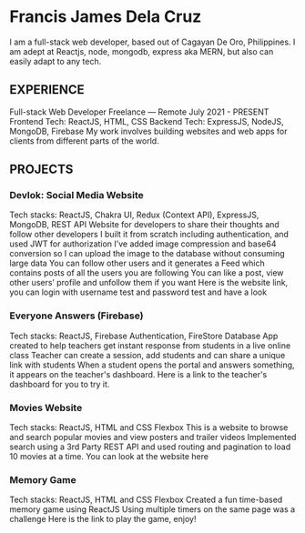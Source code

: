 # Francis James Dela Cruz
I am a full-stack web developer, based out of Cagayan De Oro, Philippines. I am adept at Reactjs, node, mongodb, express aka MERN, but also can easily adapt to any tech.

## EXPERIENCE
Full-stack Web Developer 
Freelance — Remote
July 2021 - PRESENT
Frontend Tech: ReactJS, HTML, CSS
Backend Tech: ExpressJS, NodeJS, MongoDB, Firebase
My work involves building websites and web apps for clients from different parts of the world.

## PROJECTS

### Devlok: Social Media Website 
  Tech stacks: ReactJS, Chakra UI, Redux (Context API), ExpressJS, MongoDB, REST API 
  Website for developers to share their thoughts and follow other developers
  I built it from scratch including authentication, and used JWT for authorization 
  I’ve added image compression and base64 conversion so I can upload the image to the database without consuming large data
  You can follow other users and it generates a Feed which contains posts of all the users you are following
  You can like a post, view other users’ profile and unfollow them if you want
  Here is the website link, you can login with username test and password test and have a look
  
### Everyone Answers (Firebase) 
  Tech stacks: ReactJS, Firebase Authentication, FireStore Database
  App created to help teachers get instant response from students in a live online class
  Teacher can create a session, add students and can share a unique link with students
  When a student opens the portal and answers something, it appears on the teacher's dashboard.
  Here is a link to the teacher's dashboard for you to try it.
  
### Movies Website 
  Tech stacks: ReactJS, HTML and CSS Flexbox 
  This is a website to browse and search popular movies and view posters and trailer videos
  Implemented search using a 3rd Party REST API and used routing and pagination to load 10 movies at a time.
  You can look at the website here

### Memory Game 
  Tech stacks: ReactJS, HTML and CSS Flexbox
  Created a fun time-based memory game using ReactJS
  Using multiple timers on the same page was a challenge 
  Here is the link to play the game, enjoy!



<!--
**francizjamez/francizjamez** is a ✨ _special_ ✨ repository because its `README.md` (this file) appears on your GitHub profile.

Here are some ideas to get you started:

- 🔭 I’m currently working on ...
- 🌱 I’m currently learning ...
- 👯 I’m looking to collaborate on ...
- 🤔 I’m looking for help with ...
- 💬 Ask me about ...
- 📫 How to reach me: ...
- 😄 Pronouns: ...
- ⚡ Fun fact: ...
-->

